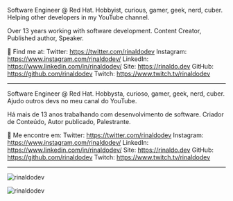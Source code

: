 Software Engineer @ Red Hat. Hobbyist, curious, gamer, geek, nerd, cuber.
Helping other developers in my YouTube channel.

Over 13 years working with software development.
Content Creator, Published author, Speaker.

🔗 Find me at:
Twitter: https://twitter.com/rinaldodev
Instagram: https://www.instagram.com/rinaldodev/
LinkedIn: https://www.linkedin.com/in/rinaldodev/
Site: https://rinaldo.dev
GitHub: https://github.com/rinaldodev
Twitch: https://www.twitch.tv/rinaldodev

------

Software Engineer @ Red Hat. Hobbysta, curioso, gamer, geek, nerd, cuber.
Ajudo outros devs no meu canal do YouTube.

Há mais de 13 anos trabalhando com desenvolvimento de software.
Criador de Conteúdo, Autor publicado, Palestrante.

🔗 Me encontre em:
Twitter: https://twitter.com/rinaldodev
Instagram: https://www.instagram.com/rinaldodev/
LinkedIn: https://www.linkedin.com/in/rinaldodev/
Site: https://rinaldo.dev
GitHub: https://github.com/rinaldodev
Twitch: https://www.twitch.tv/rinaldodev

------------

<p><img src="https://github-readme-stats.vercel.app/api?theme=dark&username=rinaldodev&show_icons=true" alt="rinaldodev" /></p>

<p><img src="https://github-readme-stats.vercel.app/api/top-langs?theme=dark&username=rinaldodev&show_icons=true&layout=compact" alt="rinaldodev" /></p>


